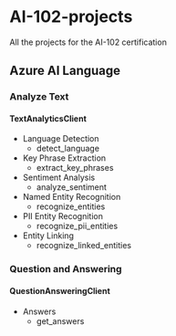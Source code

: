 # AI-102-projects
All the projects for the AI-102 certification

## Azure AI Language

### Analyze Text
#### TextAnalyticsClient
- Language Detection
    - detect_language
- Key Phrase Extraction
    - extract_key_phrases
- Sentiment Analysis
    - analyze_sentiment
- Named Entity Recognition
    - recognize_entities
- PII Entity Recognition
    - recognize_pii_entities
- Entity Linking
    - recognize_linked_entities

### Question and Answering
#### QuestionAnsweringClient
- Answers
    - get_answers
